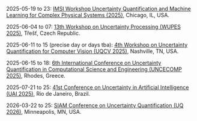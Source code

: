 2025-05-19 to 23: [IMSI Workshop Uncertainty Quantification and Machine Learning for Complex Physical Systems (2025)](https://imsi.institute/activities/uncertainty-quantification-and-ai-for-complex-systems/uncertainty-quantification-and-machine-learning-for-complex-physical-systems/ "This workshop explores uncertainty quantification and machine learning for physical systems, covering Bayesian methods and surrogate models. Topics include uncertainty propagation, physics-informed neural networks, and applications in fluid dynamics and materials, emphasizing robust computational frameworks."), Chicago, IL, USA.

2025-06-04 to 07: [13th Workshop on Uncertainty Processing (WUPES 2025)](https://utia.cas.cz/news/3818 "WUPES 2025 explores uncertainty processing, covering Bayesian networks, fuzzy systems, and probabilistic reasoning. Topics include uncertainty quantification, decision-making under uncertainty, and applications in AI and engineering, emphasizing computational methods for uncertain environments."), Třešť, Czech Republic.

2025-06-11 to 15 (precise day or days tba): [4th Workshop on Uncertainty Quantification for Computer Vision (UQCV 2025)](https://uncertainty-cv.github.io/2025/ "UQCV 2025 focuses on uncertainty quantification in computer vision, covering Bayesian deep learning, epistemic uncertainty, and model calibration. Topics include uncertainty in image classification, object detection, and applications in autonomous driving, emphasizing robust vision systems."), Nashville, TN, USA.

2025-06-15 to 18: [6th International Conference on Uncertainty Quantification in Computational Science and Engineering (UNCECOMP 2025)](https://2025.uncecomp.org "UNCECOMP 2025 explores uncertainty quantification in computational science, focusing on probabilistic methods, Bayesian inference, and Monte Carlo simulations. Topics include uncertainty propagation, reliability analysis, and applications in engineering and physics, emphasizing robust computational frameworks for handling uncertainties."), Rhodes, Greece.

2025-07-21 to 25: [41st Conference on Uncertainty in Artificial Intelligence (UAI 2025)](https://auai.org/uai2025/ "UAI 2025 explores uncertainty in AI, covering probabilistic graphical models, Bayesian inference, and robust learning. Topics include uncertainty quantification, causal inference, and applications in robotics and healthcare, emphasizing computational methods for handling uncertainty in AI."), Rio de Janeiro, Brazil.

2026-03-22 to 25: [SIAM Conference on Uncertainty Quantification (UQ 2026)](https://siam.org/conferences-events/siam-conferences/uq26/ "UQ 2026 focuses on uncertainty quantification, covering Monte Carlo methods, polynomial chaos, and Bayesian inference. Topics include applications in engineering, climate modeling, and machine learning, emphasizing computational and statistical methods for managing uncertainty in complex systems."), Minneapolis, MN, USA.


